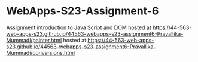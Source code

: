 
# WebApps-S23-Assignment-6
Assignment introduction to Java Script and DOM
hosted at https://44-563-web-apps-s23.github.io/44563-webapps-s23-assignment6-Pravallika-Mummadi/painter.html
hosted at https://44-563-web-apps-s23.github.io/44563-webapps-s23-assignment6-Pravallika-Mummadi/conversions.html
